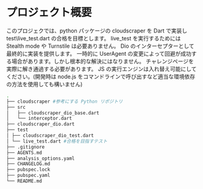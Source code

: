 # プロジェクト概要

このプロジェクでは、python パッケージの cloudscraper を Dart で実装し test\live_test.dart の合格を目標とします。
live_test を実行するためには Stealth mode や Turnstile は必要ありません。
Dio のインターセプターとして最終的に実装を提供します。
一時的に UserAgent の変更によって回避が成功する場合があります。しかし根本的な解決にはなりません。
チャレンジページを実際に解き通過する必要があります。
JS の実行エンジンは入れ替え可能にしてください。(開発時は node.js をコマンドラインで呼び出すなど適当な環境依存の方法を使用しても構いません)

```bash
.
├── cloudscraper #参考にする Python リポジトリ
├── src
│   ├── cloudscraper_dio_base.dart
│   └── interceptor.dart
├── cloudscraper_dio.dart
├── test
│ ├── cloudscraper_dio_test.dart
│ └── live_test.dart #合格を目指すテスト
├── .gitignore
├── AGENTS.md
├── analysis_options.yaml
├── CHANGELOG.md
├── pubspec.lock
├── pubspec.yaml
└── README.md
```
